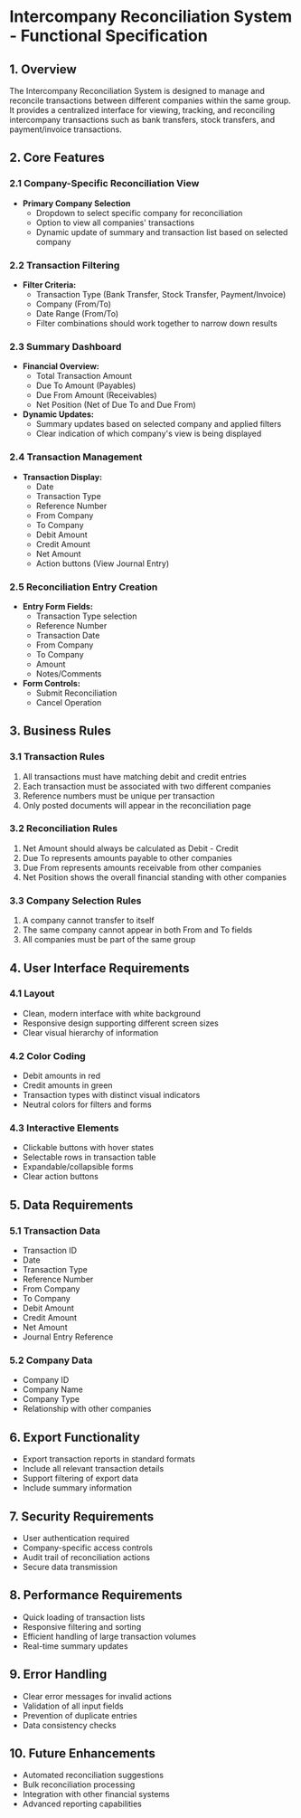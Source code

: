 # Intercompany Reconciliation System - Functional Specification

## 1. Overview

The Intercompany Reconciliation System is designed to manage and reconcile transactions between different companies within the same group. It provides a centralized interface for viewing, tracking, and reconciling intercompany transactions such as bank transfers, stock transfers, and payment/invoice transactions.

## 2. Core Features

### 2.1 Company-Specific Reconciliation View

- **Primary Company Selection**
  - Dropdown to select specific company for reconciliation
  - Option to view all companies' transactions
  - Dynamic update of summary and transaction list based on selected company

### 2.2 Transaction Filtering

- **Filter Criteria:**
  - Transaction Type (Bank Transfer, Stock Transfer, Payment/Invoice)
  - Company (From/To)
  - Date Range (From/To)
  - Filter combinations should work together to narrow down results

### 2.3 Summary Dashboard

- **Financial Overview:**
  - Total Transaction Amount
  - Due To Amount (Payables)
  - Due From Amount (Receivables)
  - Net Position (Net of Due To and Due From)
- **Dynamic Updates:**
  - Summary updates based on selected company and applied filters
  - Clear indication of which company's view is being displayed

### 2.4 Transaction Management

- **Transaction Display:**
  - Date
  - Transaction Type
  - Reference Number
  - From Company
  - To Company
  - Debit Amount
  - Credit Amount
  - Net Amount
  - Action buttons (View Journal Entry)

### 2.5 Reconciliation Entry Creation

- **Entry Form Fields:**
  - Transaction Type selection
  - Reference Number
  - Transaction Date
  - From Company
  - To Company
  - Amount
  - Notes/Comments
- **Form Controls:**
  - Submit Reconciliation
  - Cancel Operation

## 3. Business Rules

### 3.1 Transaction Rules

1. All transactions must have matching debit and credit entries
2. Each transaction must be associated with two different companies
3. Reference numbers must be unique per transaction
4. Only posted documents will appear in the reconciliation page

### 3.2 Reconciliation Rules

1. Net Amount should always be calculated as Debit - Credit
2. Due To represents amounts payable to other companies
3. Due From represents amounts receivable from other companies
4. Net Position shows the overall financial standing with other companies

### 3.3 Company Selection Rules

1. A company cannot transfer to itself
2. The same company cannot appear in both From and To fields
3. All companies must be part of the same group

## 4. User Interface Requirements

### 4.1 Layout

- Clean, modern interface with white background
- Responsive design supporting different screen sizes
- Clear visual hierarchy of information

### 4.2 Color Coding

- Debit amounts in red
- Credit amounts in green
- Transaction types with distinct visual indicators
- Neutral colors for filters and forms

### 4.3 Interactive Elements

- Clickable buttons with hover states
- Selectable rows in transaction table
- Expandable/collapsible forms
- Clear action buttons

## 5. Data Requirements

### 5.1 Transaction Data

- Transaction ID
- Date
- Transaction Type
- Reference Number
- From Company
- To Company
- Debit Amount
- Credit Amount
- Net Amount
- Journal Entry Reference

### 5.2 Company Data

- Company ID
- Company Name
- Company Type
- Relationship with other companies

## 6. Export Functionality

- Export transaction reports in standard formats
- Include all relevant transaction details
- Support filtering of export data
- Include summary information

## 7. Security Requirements

- User authentication required
- Company-specific access controls
- Audit trail of reconciliation actions
- Secure data transmission

## 8. Performance Requirements

- Quick loading of transaction lists
- Responsive filtering and sorting
- Efficient handling of large transaction volumes
- Real-time summary updates

## 9. Error Handling

- Clear error messages for invalid actions
- Validation of all input fields
- Prevention of duplicate entries
- Data consistency checks

## 10. Future Enhancements

- Automated reconciliation suggestions
- Bulk reconciliation processing
- Integration with other financial systems
- Advanced reporting capabilities
